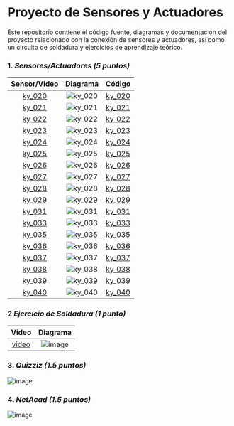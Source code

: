 # Proyecto de Sensores y Actuadores
Este repositorio contiene el código fuente, diagramas y documentación del proyecto relacionado con la conexión de sensores y actuadores, 
así como un circuito de soldadura y ejercicios de aprendizaje teórico.

### 1. *Sensores/Actuadores (5 puntos)*
| Sensor/Video | Diagrama | Código |
|:---:       |     :---:      |        :---:  |
| [ky_020](https://drive.google.com/file/d/1il12CBUcUBlA6g4-58La_Pdp2jWjJRQD/view?usp=drive_link) |  ![ky_020](https://github.com/user-attachments/assets/0e6d71f1-cd3d-4d1e-8c46-d242b452033a)|[ky_020](https://github.com/GalletitaQR/U3_IoT/blob/main/ky_020.py)|
| [ky_021](https://drive.google.com/file/d/1Bi93-NdhigDnkQUAdeVdanLixk7rKuei/view?usp=drive_link) |  ![ky_021](https://github.com/user-attachments/assets/958cef32-2a34-42ec-9d0a-4e180a5176d3)|[ky_021](https://github.com/GalletitaQR/U3_IoT/blob/main/ky_021.py)|
| [ky_022](https://drive.google.com/file/d/1Z0mZh9C3HRzsFVHkBFkCOoYgSVVJUCm5/view?usp=drive_link) |  ![ky_022](https://github.com/user-attachments/assets/51410b35-13cb-4c92-a99f-3f3672427155)|[ky_022](https://github.com/GalletitaQR/U3_IoT/blob/main/ky_022.py)|
| [ky_023](https://drive.google.com/file/d/1usNAltwlhxsaHHZihyQmuEeY_NGOyELB/view?usp=drive_link) |  ![ky_023](https://github.com/user-attachments/assets/48448ec2-e6f7-4ffc-91dd-50e8ab107a93)|[ky_023](https://github.com/GalletitaQR/U3_IoT/blob/main/ky_023.py)|
| [ky_024](https://drive.google.com/file/d/1UJjZ-LY8Gj9vjXE3-t6KUCXTCSThZJS_/view?usp=drive_link) |  ![ky_024](https://github.com/user-attachments/assets/7c26240c-82a7-4557-86f8-8bd571028cdb)|[ky_024](https://github.com/GalletitaQR/U3_IoT/blob/main/ky_024.py)|
| [ky_025](https://drive.google.com/file/d/13lYhoKgf0Wy2UpA3yRKRR7E4X49jzGM9/view?usp=drive_link) |  ![ky_025](https://github.com/user-attachments/assets/6567abed-5793-491d-838d-dd557ff389f9)|[ky_025](https://github.com/GalletitaQR/U3_IoT/blob/main/ky_025.py)|
| [ky_026](https://drive.google.com/file/d/1_N9vnAyDs0fs3eda7qUn7VM_i2l48TM0/view?usp=drive_link) |  ![ky_026](https://github.com/user-attachments/assets/2d377070-d6af-4f2b-96d4-d9a3b1c25d45)|[ky_026](https://github.com/GalletitaQR/U3_IoT/blob/main/ky_026.py)|
| [ky_027](https://drive.google.com/file/d/1XoScxpyXOXatqm0eXc4-8EPkxrqHaufg/view?usp=drive_link) |  ![ky_027](https://github.com/user-attachments/assets/86d19eb1-d305-4bd3-92ad-86e68ab74367)|[ky_027](https://github.com/GalletitaQR/U3_IoT/blob/main/ky_027.py)|
| [ky_028](https://drive.google.com/file/d/1665Au6HxGZw2kQro8kO7jGp7QsLeD6Mx/view?usp=drive_link) |  ![ky_028](https://github.com/user-attachments/assets/7e49c557-edcf-4326-9d8d-584ce084f01b)|[ky_028](https://github.com/GalletitaQR/U3_IoT/blob/main/ky_028.py)|
| [ky_029](https://drive.google.com/file/d/1F2fV7-9e0ME78et-JV94trDOP0u_jOXD/view?usp=drive_link) |  ![ky_029](https://github.com/user-attachments/assets/6947fd94-4fd4-4bfb-8ea4-7d35b1b830ed)|[ky_029](https://github.com/GalletitaQR/U3_IoT/blob/main/ky_029.py)|
| [ky_031](https://drive.google.com/file/d/1TkOBtQkA7L77-b2-puI2luc-OZLLfKqL/view?usp=drive_link) |  ![ky_031](https://github.com/user-attachments/assets/f1f21c77-5829-4e86-b5cf-8ba4ed09b7e9)|[ky_031](https://github.com/GalletitaQR/U3_IoT/blob/main/ky_031.py)|
| [ky_033](https://drive.google.com/file/d/1l1QbTowoq64gmrcrUWCDBfYArMkhjGW-/view?usp=drive_link) |  ![ky_033](https://github.com/user-attachments/assets/0421fda1-c482-49c9-a22e-523878b7323f)|[ky_033](https://github.com/GalletitaQR/U3_IoT/blob/main/ky_033.py)|
| [ky_035](https://drive.google.com/file/d/1R0mVoXG9TQXwkrHUwEvqr1zynH-mMZhy/view?usp=drive_link) |  ![ky_035](https://github.com/user-attachments/assets/42938069-aca0-435f-80f9-7409dbbfeb93)|[ky_035](https://github.com/GalletitaQR/U3_IoT/blob/main/ky_035.py)|
| [ky_036](https://drive.google.com/file/d/1kqH4gOIleHbiZleNfg-_dudt9TYVELDo/view?usp=drive_link) |  ![ky_036](https://github.com/user-attachments/assets/9d0b418a-6b36-4575-96f9-1c9b50933d3e)|[ky_036](https://github.com/GalletitaQR/U3_IoT/blob/main/ky_036.py)|
| [ky_037](https://drive.google.com/file/d/1SZQjYPtYGsspb62QUV6TZCAtQPZ_QRPL/view?usp=drive_link) |  ![ky_037](https://github.com/user-attachments/assets/6bf5baf7-1a7e-4bdf-8547-2ac67d276e3e)|[ky_037](https://github.com/GalletitaQR/U3_IoT/blob/main/ky_037.py)|
| [ky_038](https://drive.google.com/file/d/1Y1Z8vb4-vdRz_DYyMEUeO7QG-fuutgXW/view?usp=drive_link) |  ![ky_038](https://github.com/user-attachments/assets/8dffd82e-203c-4c27-9bf0-d4af047cd411)|[ky_038](https://github.com/GalletitaQR/U3_IoT/blob/main/ky_038.py)|
| [ky_039](https://drive.google.com/file/d/1laqTdnCzqZ56Ihpl7VZmtAPPPEZeu2Lm/view?usp=drive_link) |  ![ky_039](https://github.com/user-attachments/assets/3fb36dd9-c302-4437-ab29-bb8a6720bde0)|[ky_039](https://github.com/GalletitaQR/U3_IoT/blob/main/ky_039.py)|
| [ky_040](https://drive.google.com/file/d/1zSPEpKdDFd5NRKbLFpoadJvHjjKbOYd3/view?usp=drive_link) |  ![ky_040](https://github.com/user-attachments/assets/ac439675-02da-41d4-9485-d0799f2d1642)|[ky_040](https://github.com/GalletitaQR/U3_IoT/blob/main/ky_040.py)|

### 2 *Ejercicio de Soldadura (1 punto)*
| Video | Diagrama |
|:---:       |     :---:      |
| [video](https://drive.google.com/file/d/1kcMVziPkRsYQSMFeLHTvjWzE0Q6Km26n/view?usp=drivesdk)|![image](https://github.com/user-attachments/assets/9619f355-cec2-49e7-a2d8-c8ace12e7b4f)|

### 3. *Quizziz (1.5 puntos)*
   ![image](https://github.com/user-attachments/assets/ed885d8b-4f22-4203-acab-9dd6be580567)

### 4. *NetAcad (1.5 puntos)*
   ![image](https://github.com/user-attachments/assets/1fad6208-c3ff-4037-99c2-07f06d7b957b)
